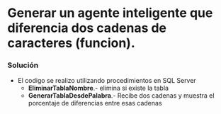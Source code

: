 #  Generar un agente inteligente que diferencia dos cadenas de caracteres (funcion).

### Solución

* El codigo se realizo utilizando procedimientos en SQL Server
    * **EliminarTablaNombre**.- elimina si existe la tabla 
    * **GenerarTablaDesdePalabra**.- Recibe dos cadenas y muestra el porcentaje de diferencias entre esas cadenas



